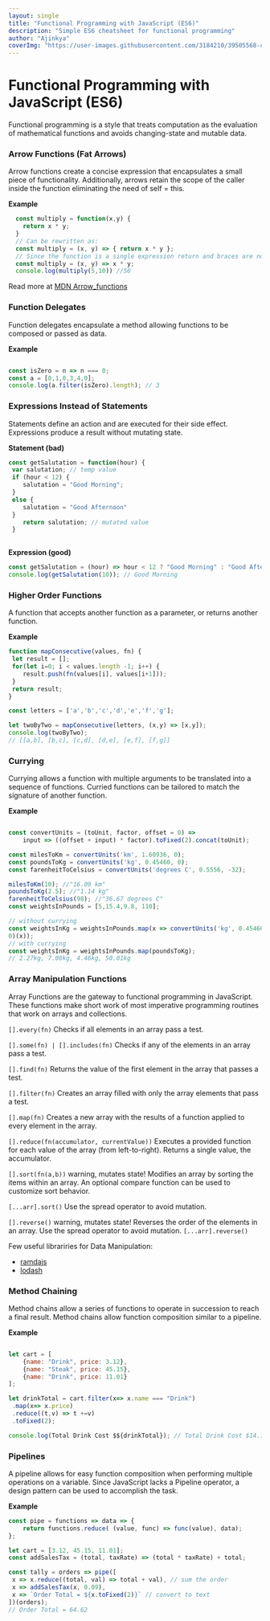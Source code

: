 ```yaml
---
layout: single
title: "Functional Programming with JavaScript (ES6)"
description: "Simple ES6 cheatsheet for functional programming"
author: "Ajinkya"
coverImg: "https://user-images.githubusercontent.com/3184210/39505568-c17d0b56-4df0-11e8-8bdb-262844fa9c2c.png"
---
```



# Functional Programming with JavaScript (ES6)


<p>Functional programming is a style that treats computation as the evaluation of
mathematical functions and avoids changing-state and mutable data.</p>


### Arrow Functions (Fat Arrows)
Arrow functions create a concise expression that encapsulates a small piece of functionality. Additionally,
arrows retain the scope of the caller inside the function eliminating the need of self = this.

<b>Example</b>
```javascript
  const multiply = function(x,y) {
    return x * y;
  }
  // Can be rewritten as:
  const multiply = (x, y) => { return x * y };
  // Since the function is a single expression return and braces are not needed.
  const multiply = (x, y) => x * y;
  console.log(multiply(5,10)) //50
```

Read more at <a href="https://developer.mozilla.org/en-US/docs/Web/JavaScript/Reference/Functions/Arrow_functions" target="_blank" rel="nofollow">MDN Arrow_functions</a>


### Function Delegates
Function delegates encapsulate a method allowing functions to be composed or passed as data.

<b>Example</b>
```javascript

const isZero = n => n === 0;
const a = [0,1,0,3,4,0];
console.log(a.filter(isZero).length); // 3
```



### Expressions Instead of Statements
Statements define an action and are executed for their side effect. Expressions produce a result without mutating state.


<b>Statement (bad)</b>
```javascript
const getSalutation = function(hour) {
 var salutation; // temp value
 if (hour < 12) {
 	salutation = "Good Morning";
 }
 else {
 	salutation = "Good Afternoon"
 }
 	return salutation; // mutated value
 }
 
```

<b>Expression (good)</b>
```javascript
const getSalutation = (hour) => hour < 12 ? "Good Morning" : "Good Afternoon";
console.log(getSalutation(10)); // Good Morning
```



### Higher Order Functions
A function that accepts another function as a parameter, or returns another function.

<b>Example</b>
```javascript
function mapConsecutive(values, fn) {
 let result = [];
 for(let i=0; i < values.length -1; i++) {
 	result.push(fn(values[i], values[i+1]));
 }
 return result;
}

const letters = ['a','b','c','d','e','f','g'];

let twoByTwo = mapConsecutive(letters, (x,y) => [x,y]);
console.log(twoByTwo);
// [[a,b], [b,c], [c,d], [d,e], [e,f], [f,g]]
```


### Currying
Currying allows a function with multiple arguments to be translated into a sequence of functions. Curried functions can be tailored to match the signature of another function.

<b>Example</b>
```javascript

const convertUnits = (toUnit, factor, offset = 0) => 
	input => ((offset + input) * factor).toFixed(2).concat(toUnit);

const milesToKm = convertUnits('km', 1.60936, 0);
const poundsToKg = convertUnits('kg', 0.45460, 0);
const farenheitToCelsius = convertUnits('degrees C', 0.5556, -32);

milesToKm(10); //"16.09 km"
poundsToKg(2.5); //"1.14 kg"
farenheitToCelsius(98); //"36.67 degrees C"
const weightsInPounds = [5,15.4,9.8, 110];

// without currying
const weightsInKg = weightsInPounds.map(x => convertUnits('kg', 0.45460,
0)(x));
// with currying
const weightsInKg = weightsInPounds.map(poundsToKg);
// 2.27kg, 7.00kg, 4.46kg, 50.01kg
```



### Array Manipulation Functions
Array Functions are the gateway to functional programming in JavaScript. These functions make short work of most imperative programming routines that work on arrays and collections.



`[].every(fn)`
Checks if all elements in an array pass a test.


`[].some(fn) | [].includes(fn)`
Checks if any of the elements in an array pass a test.


`[].find(fn)`
Returns the value of the first element in the array that passes a test.


`[].filter(fn)`
Creates an array filled with only the array elements that pass a test.


`[].map(fn)`
Creates a new array with the results of a function applied to every element in the array.


`[].reduce(fn(accumulator, currentValue))`
Executes a provided function for each value of the array (from left-to-right). Returns a single value, the accumulator.


`[].sort(fn(a,b))` warning, mutates state!
Modifies an array by sorting the items within an array. An optional compare function can be used to customize sort
behavior.

`[...arr].sort()`
Use the spread operator to avoid mutation.


`[].reverse()` warning, mutates state!
Reverses the order of the elements in an array. Use the spread operator to avoid mutation. `[...arr].reverse()`

Few useful librariries for Data Manipulation:
 - <a href="http://ramdajs.com/" target="_blank" rel="nofollow">ramdajs</a>
 - <a href="https://lodash.com" target="_blank" rel="nofollow">lodash</a>
 


### Method Chaining
Method chains allow a series of functions to operate in succession to reach a final result. Method chains allow function composition similar to a pipeline.

<b>Example</b>
```javascript

let cart = [
	{name: "Drink", price: 3.12},
	{name: "Steak", price: 45.15},
	{name: "Drink", price: 11.01}
];

let drinkTotal = cart.filter(x=> x.name === "Drink")
 .map(x=> x.price)
 .reduce((t,v) => t +=v)
 .toFixed(2);

console.log(Total Drink Cost $${drinkTotal}); // Total Drink Cost $14.13
```


### Pipelines
A pipeline allows for easy function composition when performing multiple operations on a variable. Since JavaScript lacks a Pipeline operator, a design pattern can be used to accomplish the task.


<b>Example</b>
```javascript
const pipe = functions => data => {
	return functions.reduce( (value, func) => func(value), data);
};

let cart = [3.12, 45.15, 11.01];
const addSalesTax = (total, taxRate) => (total * taxRate) + total;

const tally = orders => pipe([
 x => x.reduce((total, val) => total + val), // sum the order
 x => addSalesTax(x, 0.09),
 x => `Order Total = ${x.toFixed(2)}` // convert to text
])(orders);
// Order Total = 64.62

```
